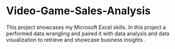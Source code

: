 # Video-Game-Sales-Analysis
This project  showcases my Microsoft Excel skills. In this project a performed data wrangling and paired it with data analysis and data visualization to retrieve and showcase business  insights .
